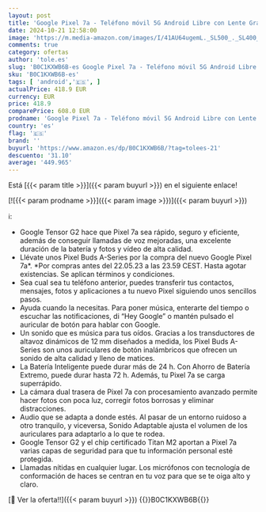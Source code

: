 ```yaml
---
layout: post
title: 'Google Pixel 7a - Teléfono móvil 5G Android Libre con Lente Gran Angular y batería de 24 Horas de duración - Azul Claro + Pixel Buds A-Series - Auriculares Inalámbricos - Azul Claro'
date: 2024-10-21 12:58:00
image: 'https://m.media-amazon.com/images/I/41AU64ugemL._SL500_._SL400_.jpg'
comments: true
category: ofertas
author: 'tole.es'
slug: 'B0C1KXWB6B-es Google Pixel 7a - Teléfono móvil 5G Android Libre con...'
sku: 'B0C1KXWB6B-es'
tags: [ 'android','🇪🇸', ]
actualPrice: 418.9 EUR
currency: EUR
price: 418.9
comparePrice: 608.0 EUR
prodname: 'Google Pixel 7a - Teléfono móvil 5G Android Libre con Lente Gran Angular y batería de 24 Horas de duración - Azul Claro + Pixel Buds A-Series - Auriculares Inalámbricos - Azul Claro'
country: 'es'
flag: '🇪🇸'
brand: ''
buyurl: 'https://www.amazon.es/dp/B0C1KXWB6B/?tag=tolees-21'
descuento: '31.10'
average: '449.965'
---
```


Está [{{< param title >}}]({{< param buyurl >}}) en el siguiente enlace!

[![{{< param prodname >}}]({{< param image >}})]({{< param buyurl >}})

ℹ️:

- Google Tensor G2 hace que Pixel 7a sea rápido, seguro y eficiente, además de conseguir llamadas de voz mejoradas, una excelente duración de la batería y fotos y vídeo de alta calidad.
- Llévate unos Pixel Buds A-Series por la compra del nuevo Google Pixel 7a*. *Por compras antes del 22.05.23 a las 23.59 CEST. Hasta agotar existencias. Se aplican términos y condiciones.
- Sea cual sea tu teléfono anterior, puedes transferir tus contactos, mensajes, fotos y aplicaciones a tu nuevo Pixel siguiendo unos sencillos pasos.
- Ayuda cuando la necesitas. Para poner música, enterarte del tiempo o escuchar las notificaciones, di “Hey Google” o mantén pulsado el auricular de botón para hablar con Google.
- Un sonido que es música para tus oídos. Gracias a los transductores de altavoz dinámicos de 12 mm diseñados a medida, los Pixel Buds A-Series son unos auriculares de botón inalámbricos que ofrecen un sonido de alta calidad y lleno de matices.
- La Batería Inteligente puede durar más de 24 h. Con Ahorro de Batería Extremo, puede durar hasta 72 h. Además, tu Pixel 7a se carga superrápido.
- La cámara dual trasera de Pixel 7a con procesamiento avanzado permite hacer fotos con poca luz, corregir fotos borrosas y eliminar distracciones.
- Audio que se adapta a donde estés. Al pasar de un entorno ruidoso a otro tranquilo, y viceversa, Sonido Adaptable ajusta el volumen de los auriculares para adaptarlo a lo que te rodea.
- Google Tensor G2 y el chip certificado Titan M2 aportan a Pixel 7a varias capas de seguridad para que tu información personal esté protegida.
- Llamadas nítidas en cualquier lugar. Los micrófonos con tecnología de conformación de haces se centran en tu voz para que se te oiga alto y claro.

[🛒 Ver la oferta!!]({{< param buyurl >}})
{{<world>}}B0C1KXWB6B{{</world>}}
